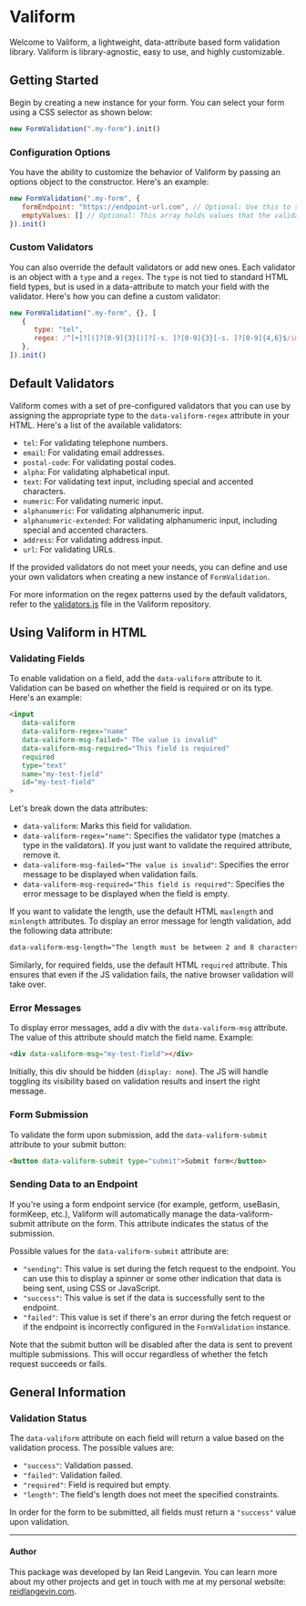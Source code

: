 # Valiform

Welcome to Valiform, a lightweight, data-attribute based form validation library. Valiform is library-agnostic, easy to use, and highly customizable.

## Getting Started

Begin by creating a new instance for your form. You can select your form using a CSS selector as shown below:

```javascript
new FormValidation(".my-form").init()
```

### Configuration Options

You have the ability to customize the behavior of Valiform by passing an options object to the constructor. Here's an example:

```javascript
new FormValidation(".my-form", {
   formEndpoint: "https://endpoint-url.com", // Optional: Use this to send form data to a specific endpoint on submit. If left blank, the default form submission method will be used.
   emptyValues: [] // Optional: This array holds values that the validator will consider as empty. This can be useful for fields such as select.
}).init()
```

### Custom Validators

You can also override the default validators or add new ones. Each validator is an object with a `type` and a `regex`. The `type` is not tied to standard HTML field types, but is used in a data-attribute to match your field with the validator. Here's how you can define a custom validator:

```javascript
new FormValidation(".my-form", {}, [
   {
      type: "tel",
      regex: /^[+]?[(]?[0-9]{3}[)]?[-s. ]?[0-9]{3}[-s. ]?[0-9]{4,6}$/im
   },
]).init()
```


## Default Validators

Valiform comes with a set of pre-configured validators that you can use by assigning the appropriate type to the `data-valiform-regex` attribute in your HTML. Here's a list of the available validators:

- `tel`: For validating telephone numbers.
- `email`: For validating email addresses.
- `postal-code`: For validating postal codes.
- `alpha`: For validating alphabetical input.
- `text`: For validating text input, including special and accented characters.
- `numeric`: For validating numeric input.
- `alphanumeric`: For validating alphanumeric input.
- `alphanumeric-extended`: For validating alphanumeric input, including special and accented characters.
- `address`: For validating address input.
- `url`: For validating URLs.

If the provided validators do not meet your needs, you can define and use your own validators when creating a new instance of `FormValidation`. 

For more information on the regex patterns used by the default validators, refer to the [validators.js](https://github.com/ianreidlangevin/valiform/blob/develop/validators.js) file in the Valiform repository.



## Using Valiform in HTML

### Validating Fields

To enable validation on a field, add the `data-valiform` attribute to it. Validation can be based on whether the field is required or on its type. Here's an example:

```html
<input 
   data-valiform
   data-valiform-regex="name"
   data-valiform-msg-failed=" The value is invalid"
   data-valiform-msg-required="This field is required"
   required
   type="text" 
   name="my-test-field"
   id="my-test-field"
>
```

Let's break down the data attributes:

- `data-valiform`: Marks this field for validation.
- `data-valiform-regex="name"`: Specifies the validator type (matches a type in the validators). If you just want to validate the required attribute, remove it.
- `data-valiform-msg-failed="The value is invalid"`: Specifies the error message to be displayed when validation fails.
- `data-valiform-msg-required="This field is required"`: Specifies the error message to be displayed when the field is empty.

If you want to validate the length, use the default HTML `maxlength` and `minlength` attributes. To display an error message for length validation, add the following data attribute:

```html
data-valiform-msg-length="The length must be between 2 and 8 characters."
```

Similarly, for required fields, use the default HTML `required` attribute. This ensures that even if the JS validation fails, the native browser validation will take over.

### Error Messages

To display error messages, add a div with the `data-valiform-msg` attribute. The value of this attribute should match the field name. Example:

```html
<div data-valiform-msg="my-test-field"></div>
```

Initially, this div should be hidden (`display: none`). The JS will handle toggling its visibility based on validation results and insert the right message.

### Form Submission

To validate the form upon submission, add the `data-valiform-submit` attribute to your submit button:

```html
<button data-valiform-submit type="submit">Submit form</button>
```

### Sending Data to an Endpoint

If you're using a form endpoint service (for example, getform, useBasin, formKeep, etc.), Valiform will automatically manage the data-valiform-submit attribute on the form. This attribute indicates the status of the submission.

Possible values for the `data-valiform-submit` attribute are:

- `"sending"`: This value is set during the fetch request to the endpoint. You can use this to display a spinner or some other indication that data is being sent, using CSS or JavaScript.
- `"success"`: This value is set if the data is successfully sent to the endpoint.
- `"failed"`: This value is set if there's an error during the fetch request or if the endpoint is incorrectly configured in the `FormValidation` instance.

Note that the submit button will be disabled after the data is sent to prevent multiple submissions. This will occur regardless of whether the fetch request succeeds or fails.

## General Information

### Validation Status

The `data-valiform` attribute on each field will return a value based on the validation process. The possible values are:

- `"success"`: Validation passed.
- `"failed"`: Validation failed.
- `"required"`: Field is required but empty.
- `"length"`: The field's length does not meet the specified constraints.

In order for the form to be submitted, all fields must return a `"success"` value upon validation.

***

#### Author

This package was developed by Ian Reid Langevin. You can learn more about my other projects and get in touch with me at my personal website: [reidlangevin.com](https://reidlangevin.com).